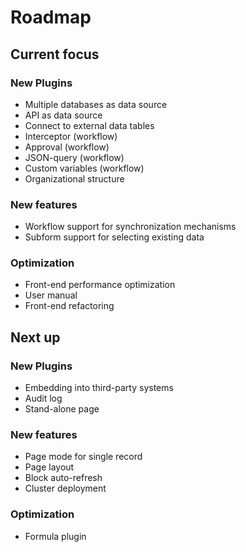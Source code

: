 # Roadmap

## Current focus

### New Plugins

- Multiple databases as data source
- API as data source
- Connect to external data tables
- Interceptor (workflow)
- Approval (workflow)
- JSON-query (workflow)
- Custom variables (workflow)
- Organizational structure

### New features

- Workflow support for synchronization mechanisms
- Subform support for selecting existing data

### Optimization

- Front-end performance optimization
- User manual
- Front-end refactoring

## Next up

### New Plugins

- Embedding into third-party systems
- Audit log
- Stand-alone page

### New features

- Page mode for single record
- Page layout
- Block auto-refresh
- Cluster deployment

### Optimization

- Formula plugin

